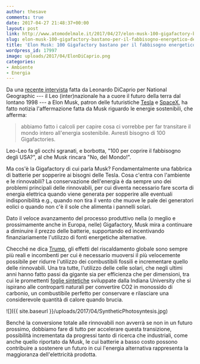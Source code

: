 ```yaml
---
author: thesave
comments: true
date: 2017-04-27 21:48:37+00:00
layout: post
link: http://www.atomodelmale.it/2017/04/27/elon-musk-100-gigafactory-bastano-per-il-fabbisogno-energetico-del-mondo/
slug: elon-musk-100-gigafactory-bastano-per-il-fabbisogno-energetico-del-mondo
title: 'Elon Musk: 100 Gigafactory bastano per il fabbisogno energetico del mondo'
wordpress_id: 17997
image: uploads/2017/04/ElonDiCaprio.png
categories:
- Ambiente
- Energia
---
```


Da una [recente intervista](https://www.youtube.com/watch?v=RgpHPS7661M) fatta da Leonardo DiCaprio per National Geographic --- il Leo (inter)nazionale ha a cuore il futuro della terra dal lontano 1998 --- a Elon Musk, patron delle futuristiche [Tesla](https://www.tesla.com) e [SpaceX](http://www.spacex.com/), ha fatto notizia l'affermazione fatta da Musk riguardo le energie sostenibili, che afferma:

<blockquote>
  abbiamo fatto i calcoli per capire cosa ci vorrebbe per far transitare il mondo intero all'energia sostenibile. Avresti bisogno di 100 Gigafactories.
</blockquote>

Leo-Leo fa gli occhi sgranati, e borbotta, "100 per coprire il fabbisogno degli USA?", al che Musk rincara "No, del Mondo!".

Ma cos'è la Gigafactory di cui parla Musk? Fondamentalmente una fabbrica di batterie per sopperire ai bisogni delle Tesla. Cosa c'entra con l'ambiente e le rinnovabili? La conservazione dell'energia è da sempre uno dei problemi principali delle rinnovabili, per cui diventa necessario fare scorta di energia elettrica quando viene generata per sopperire alle eventuali indisponibilità e.g., quando non tira il vento che muove le pale dei generatori eolici o quando non c'è il sole che alimenta i pannelli solari.

Dato il veloce avanzamento del processo produttivo nella (o meglio e prossimamente anche in Europa, nelle) Gigafactory, Musk mira a continuare a diminuire il prezzo delle batterie, supportando ed incentivando finanziariamente l'utilizzo di fonti energetiche alternative.

Checché ne dica [Trump](https://www.washingtonpost.com/news/energy-environment/wp/2017/04/26/trump-said-he-would-cancel-paris-climate-deal-now-the-white-house-is-having-second-thoughts/), gli effetti del riscaldamento globale sono sempre più reali e incombenti per cui è necessario muoversi il più velocemente possibile per ridurre l'utilizzo dei combustibili fossili e incrementare quello delle rinnovabili. Una tra tutte, l'utilizzo delle celle solari, che negli ultimi anni hanno fatto passi da gigante sia per efficienza che per dimensioni, tra cui le promettenti [foglie sintetiche](http://pubs.acs.org/doi/abs/10.1021/acs.nanolett.6b03136) sviluppate dalla Indiana University che si ispirano alle controparti naturali per convertire CO2 in monossido di carbonio, un combustibile perfetto per conservare e rilasciare una considerevole quantità di calore quando brucia.

![]({{ site.baseurl }}/uploads/2017/04/SyntheticPhotosyntesis.jpg)

Benché la conversione totale alle rinnovabili non avverrà se non in un futuro prossimo, dobbiamo fare di tutto per accelerare questa transizione, possibilità incrementata da progressi tanto di ricerca che industriali, come anche quello riportato da Musk, le cui batterie a basso costo possono contribuire a sostenere un futuro in cui l'energia alternativa rappresenta la maggioranza dell'elettricità prodotta.
